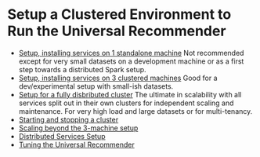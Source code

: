 # Setup a Clustered Environment to Run the Universal Recommender

 - [Setup, installing services on 1 standalone machine](https://github.com/actionml/cluster-setup/blob/master/single-driver-machine.md) Not recommended except for very small datasets on a development machine or as a first step towards a distributed Spark setup.
 - [Setup, installing services on 3 clustered machines](https://github.com/actionml/cluster-setup/blob/master/minimum-cluster-setup.md) Good for a dev/experimental setup with small-ish datasets.
 - [Setup for a fully disbributed cluster](https://github.com/actionml/cluster-setup/blob/master/distributed-cluster-setup-guide.md) The ultimate in scalability with all services split out in their own clusters for independent scaling and maintenance. For very high load and large datasets or for multi-tenancy. 
 - [Starting and stopping a cluster](https://github.com/actionml/cluster-setup/blob/master/start-stop-cluster.md)
 - [Scaling beyond the 3-machine setup](https://github.com/actionml/cluster-setup/blob/master/architecture-and-scaling.md) 
 - [Distributed Services Setup](https://github.com/actionml/cluster-setup/blob/master/distributed-cluster-setup-guide.md)
 - [Tuning the Universal Recommender](https://github.com/actionml/cluster-setup/blob/master/universal-recommender-tuning.md)
